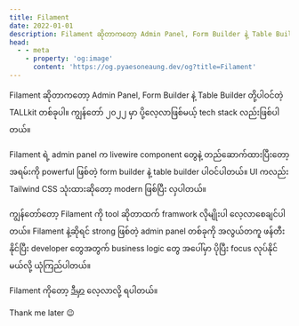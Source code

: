 ```yaml
---
title: Filament
date: 2022-01-01
description: Filament ဆိုတာကတော့ Admin Panel, Form Builder နဲ့ Table Builder တို့ပါဝင်တဲ့ TALLkit တစ်ခုပါ။ ကျွန်တော် ၂၀၂၂ မှာ ပို့လေ့လာဖြစ်မယ့် tech stack လည်းဖြစ်ပါတယ်။
head:
  - - meta
    - property: 'og:image'
      content: 'https://og.pyaesoneaung.dev/og?title=Filament'
---
```


Filament ဆိုတာကတော့ Admin Panel, Form Builder နဲ့ Table Builder တို့ပါဝင်တဲ့ TALLkit တစ်ခုပါ။ ကျွန်တော် ၂၀၂၂ မှာ ပို့လေ့လာဖြစ်မယ့် tech stack လည်းဖြစ်ပါတယ်။

Filament ရဲ့ admin panel က livewire component တွေနဲ့ တည်ဆောက်ထားပြီးတော့ အရမ်းကို powerful ဖြစ်တဲ့ form builder နဲ့ table builder ပါဝင်ပါတယ်။ UI ကလည်း Tailwind CSS သုံးထားဆိုတော့ modern ဖြစ်ပြီး လှပါတယ်။

ကျွန်တော်တော့ Filament ကို tool ဆိုတာထက် framwork လိုမျိုးပါ လေ့လာစေချင်ပါတယ်။ Filament နဲ့ဆိုရင် strong ဖြစ်တဲ့ admin panel တစ်ခုကို အလွယ်တကူ ဖန်တီးနိုင်ပြီး developer တွေအတွက် business logic တွေ အပေါ်မှာ ပိုပြီး focus လုပ်နိုင်မယ်လို့ ယုံကြည်ပါတယ်။

Filament ကိုတော့ [ဒီမှာ](https://filamentadmin.com/) လေ့လာလို့ ရပါတယ်။

Thank me later 😉
